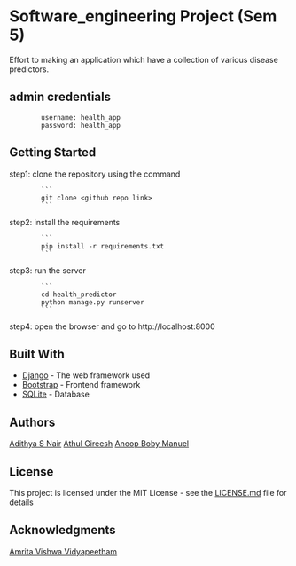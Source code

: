 # Software_engineering Project (Sem 5)

Effort to making an application which have a collection of various disease predictors.

## admin credentials

            username: health_app
            password: health_app

## Getting Started

step1: clone the repository using the command

            ```
            git clone <github repo link>
            ```

step2: install the requirements

            ```
            pip install -r requirements.txt
            ```

step3: run the server

            ```
            cd health_predictor
            python manage.py runserver
            ```

step4: open the browser and go to http://localhost:8000

## Built With

* [Django](https://www.djangoproject.com/) - The web framework used
* [Bootstrap](https://getbootstrap.com/) - Frontend framework
* [SQLite](https://www.sqlite.org/index.html) - Database

## Authors

[Adithya S Nair](https://github.com/ADITHYASNAIR2021)
[Athul Gireesh](https://github.com/Athulg19)
[Anoop Boby Manuel](https://github.com/Anoob69)

## License

This project is licensed under the MIT License - see the [LICENSE.md](LICENSE.md) file for details

## Acknowledgments

[Amrita Vishwa Vidyapeetham](https://www.amrita.edu/)